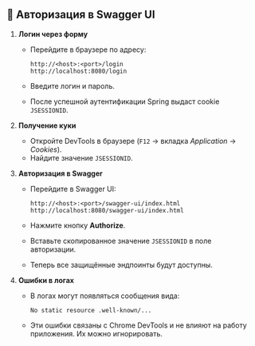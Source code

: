 ## 🔑 Авторизация в Swagger UI

1. **Логин через форму**

    * Перейдите в браузере по адресу:

      ```
      http://<host>:<port>/login
      http://localhost:8080/login
      ```
    * Введите логин и пароль.
    * После успешной аутентификации Spring выдаст cookie `JSESSIONID`.

2. **Получение куки**

    * Откройте DevTools в браузере (`F12` → вкладка *Application* → *Cookies*).
    * Найдите значение `JSESSIONID`.

3. **Авторизация в Swagger**

    * Перейдите в Swagger UI:

      ```
      http://<host>:<port>/swagger-ui/index.html
      http://localhost:8080/swagger-ui/index.html
      ```
    * Нажмите кнопку **Authorize**.
    * Вставьте скопированное значение `JSESSIONID` в поле авторизации.
    * Теперь все защищённые эндпоинты будут доступны.

4. **Ошибки в логах**

    * В логах могут появляться сообщения вида:

      ```
      No static resource .well-known/...
      ```
    * Эти ошибки связаны с Chrome DevTools и не влияют на работу приложения. Их можно игнорировать.
